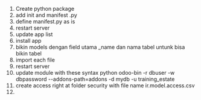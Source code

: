 1. Create python package
2. add init and manifest .py
3. define manifest.py as is
4. restart server
5. update app list
6. install app
7. bikin models dengan field utama _name dan nama tabel untunk bisa bikin tabel
8. import each file
9. restart server
10. update module with these syntax python odoo-bin -r dbuser -w dbpassword --addons-path=addons -d mydb -u training_estate
11. create access right at folder security with file name ir.model.access.csv
12. 